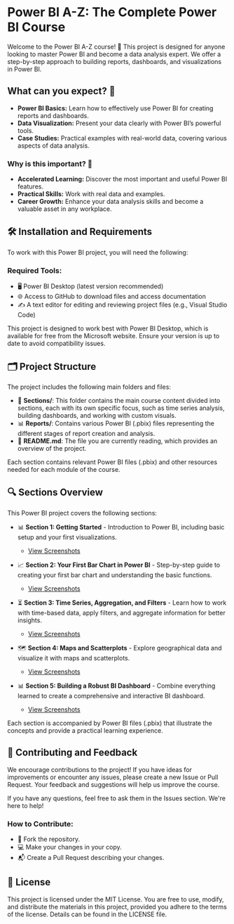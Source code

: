 # Power BI A-Z: The Complete Power BI Course

Welcome to the Power BI A-Z course! 📝 This project is designed for anyone looking to master Power BI and become a data analysis expert. We offer a step-by-step approach to building reports, dashboards, and visualizations in Power BI.

## What can you expect? 🤔
- **Power BI Basics:** Learn how to effectively use Power BI for creating reports and dashboards.
- **Data Visualization:** Present your data clearly with Power BI’s powerful tools.
- **Case Studies:** Practical examples with real-world data, covering various aspects of data analysis.

### Why is this important? 🚀
- **Accelerated Learning:** Discover the most important and useful Power BI features.
- **Practical Skills:** Work with real data and examples.
- **Career Growth:** Enhance your data analysis skills and become a valuable asset in any workplace.

## 🛠️ Installation and Requirements
To work with this Power BI project, you will need the following:

### Required Tools:
- 🖥️ Power BI Desktop (latest version recommended)
- 🌐 Access to GitHub to download files and access documentation
- ✍️ A text editor for editing and reviewing project files (e.g., Visual Studio Code)

This project is designed to work best with Power BI Desktop, which is available for free from the Microsoft website. Ensure your version is up to date to avoid compatibility issues.

## 🗂️ Project Structure
The project includes the following main folders and files:

- 📁 **Sections/**: This folder contains the main course content divided into sections, each with its own specific focus, such as time series analysis, building dashboards, and working with custom visuals.
- 📊 **Reports/**: Contains various Power BI (.pbix) files representing the different stages of report creation and analysis.
- 📄 **README.md**: The file you are currently reading, which provides an overview of the project.

Each section contains relevant Power BI files (.pbix) and other resources needed for each module of the course.

## 🔍 Sections Overview
This Power BI project covers the following sections:

- 📊 **Section 1: Getting Started** - Introduction to Power BI, including basic setup and your first visualizations.
  - [View Screenshots](https://github.com/evgeniimatveev/Power-BI-A-Z/tree/Section-1-Getting-Started-Screenshots)
  
- 📈 **Section 2: Your First Bar Chart in Power BI** - Step-by-step guide to creating your first bar chart and understanding the basic functions.
  - [View Screenshots](https://github.com/evgeniimatveev/Power-BI-A-Z/tree/Section-2-Your-first-Barchart-in-Power-Bi-ScreenShots)

- ⏳ **Section 3: Time Series, Aggregation, and Filters** - Learn how to work with time-based data, apply filters, and aggregate information for better insights.
  - [View Screenshots](https://github.com/evgeniimatveev/Power-BI-A-Z/tree/Section-3-Timeseries,-Aggregation-and-Filters-Screenshots)
  
- 🗺️ **Section 4: Maps and Scatterplots** - Explore geographical data and visualize it with maps and scatterplots.
  - [View Screenshots](https://github.com/evgeniimatveev/Power-BI-A-Z/tree/Section-4-Maps-and-Scatterplots-Screenshots)
  
- 📊 **Section 5: Building a Robust BI Dashboard** - Combine everything learned to create a comprehensive and interactive BI dashboard.
  - [View Screenshots]([https://github.com/evgeniimatveev/Power-BI-A-Z/tree/Section-5-Building-a-Robust-Bi-Dashboard-Screenshots)

Each section is accompanied by Power BI files (.pbix) that illustrate the concepts and provide a practical learning experience.

## 🤝 Contributing and Feedback
We encourage contributions to the project! If you have ideas for improvements or encounter any issues, please create a new Issue or Pull Request. Your feedback and suggestions will help us improve the course.

If you have any questions, feel free to ask them in the Issues section. We're here to help!

### How to Contribute:
- 🍴 Fork the repository.
- 💻 Make your changes in your copy.
- 📬 Create a Pull Request describing your changes.

## 📜 License
This project is licensed under the MIT License. You are free to use, modify, and distribute the materials in this project, provided you adhere to the terms of the license. Details can be found in the LICENSE file.

